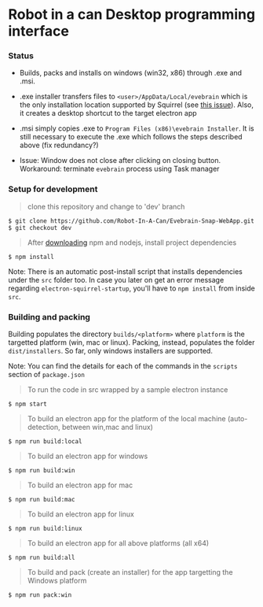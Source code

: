 <!-- [![Robot in a Can](https://cdn.shopify.com/s/files/1/1927/6949/files/logoRIAC_230x.png?v=1556658990)](https://robotinacan.com) -->


# Robot in a can Desktop programming interface

### Status
- Builds, packs and installs on windows (win32, x86) through .exe and .msi.

- .exe installer transfers files to `<user>/AppData/Local/evebrain` which is the only installation location supported by Squirrel (see [this issue](https://github.com/aluxian/electron-windows-installer/issues/11)). Also, it creates a desktop shortcut to the target electron app

- .msi simply copies .exe to `Program Files (x86)\evebrain Installer`. It is still necessary to execute the .exe which follows the steps described above (fix redundancy?)

- Issue: Window does not close after clicking on closing button. Workaround: terminate `evebrain` process using Task manager


### Setup for development

> clone this repository and change to 'dev' branch

```shell
$ git clone https://github.com/Robot-In-A-Can/Evebrain-Snap-WebApp.git
$ git checkout dev
```

> After [downloading](https://nodejs.org/en/) npm and nodejs, install project dependencies

```shell
$ npm install

```

Note: There is an automatic post-install script that installs dependencies under the `src` folder too. In case you later on get an error message regarding `electron-squirrel-startup`, you'll have to `npm install` from inside `src`.

### Building and packing
Building populates the directory `builds/<platform>` where `platform` is the targetted platform (win, mac or linux). 
Packing, instead, populates the folder `dist/installers`. So far, only windows installers are supported.

Note: You can find the details for each of the commands in the `scripts` section of `package.json`

> To run the code in src wrapped by a sample electron instance
```shell
$ npm start

```


> To build an electron app for the platform of the local machine (auto-detection, between win,mac and linux)

```shell
$ npm run build:local

```


> To build an electron app for windows
```shell
$ npm run build:win

```


> To build an electron app for mac
```shell
$ npm run build:mac

```


> To build an electron app for linux
```shell
$ npm run build:linux

```


> To build an electron app for all above platforms (all x64)
```shell
$ npm run build:all

```


> To build and pack (create an installer) for the app targetting the Windows platform
```shell
$ npm run pack:win

```